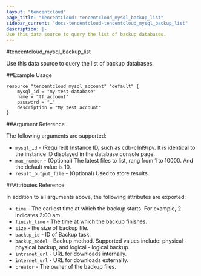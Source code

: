 ```yaml
---
layout: "tencentcloud"
page_title: "TencentCloud: tencentcloud_mysql_backup_list"
sidebar_current: "docs-tencentcloud-tencentcloud_mysql_backup_list"
description: |-
Use this data source to query the list of backup databases.
---
```


#tencentcloud_mysql_backup_list

Use this data source to query the list of backup databases.

##Example Usage
```
resource "tencentcloud_mysql_account" "default" { 
    mysql_id = "my-test-database" 
    name = "tf_account" 
    password = "…" 
    description = "My test account" 
}
```
 

##Argument Reference

The following arguments are supported:

- `mysql_id` - (Required) Instance ID, such as cdb-c1nl9rpv. It is identical to the instance ID displayed in the database console page.
- `max_number` - (Optional) The latest files to list, rang from 1 to 10000. And the default value is 10.
- `result_output_file` - (Optional) Used to store results.

##Attributes Reference

In addition to all arguments above, the following attributes are exported:

- `time` - The earliest time at which the backup starts. For example, 2 indicates 2:00 am.
- `finish_time` - The time at which the backup finishes.
- `size` - the size of backup file.
- `backup_id` - ID of Backup task.
- `backup_model` - Backup method. Supported values include: physical - physical backup, and logical - logical backup.
- `intranet_url` - URL for downloads internally.
- `internet_url` - URL for downloads externally.
- `creator` - The owner of the backup files.